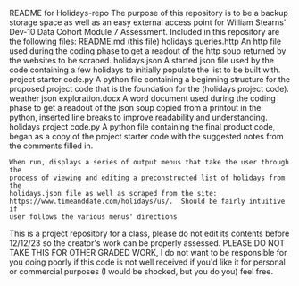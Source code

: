 README for Holidays-repo
The purpose of this repository is to be a backup storage space as well as an easy 
external access point for William Stearns' Dev-10 Data Cohort Module 7 Assessment.
Included in this repository are the following files:
README.md (this file)
holidays queries.http
    An http file used during the coding phase to get a readout of the
    http soup returned by the websites to be scraped.
holidays.json
    A started json file used by the code containing a few holidays to initially
    populate the list to be built with.
project starter code.py
    A python file containing a beginning structure for the proposed project
    code that is the foundation for the (holidays project code).
weather json exploration.docx
    A word document used during the coding phase to get a readout of the
    json soup copied from a printout in the python, inserted line breaks to
    improve readability and understanding.
holidays project code.py
    A python file containing the final product code, began as a copy of the
    project starter code with the suggested notes from the comments filled in.
    
    When run, displays a series of output menus that take the user through the
    process of viewing and editing a preconstructed list of holidays from the
    holidays.json file as well as scraped from the site:
    https://www.timeanddate.com/holidays/us/.  Should be fairly intuitive if
    user follows the various menus' directions

This is a project repository for a class, please do not edit its contents before
12/12/23 so the creator's work can be properly assessed.
PLEASE DO NOT TAKE THIS FOR OTHER GRADED WORK, I do not want to be responsible
for you doing poorly if this code is not well received
if you'd like it for personal or commercial purposes (I would be shocked,
but you do you) feel free.